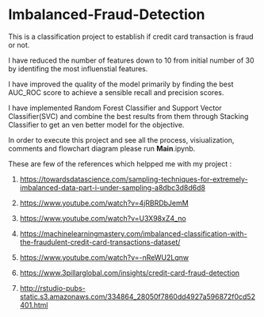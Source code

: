 # Imbalanced-Fraud-Detection

This is a classification project to establish if credit card transaction is fraud or not.

I have reduced the number of features down to 10 from initial number of 30 by identifing the most influenstial features.

I have improved the quality of the model primarily by finding the best AUC_ROC score to achieve a sensible recall and precision scores.

I have implemented Random Forest Classifier and Support Vector Classifier(SVC) and combine the best results from them through Stacking Classifier to get an ven better model for the objective.

In order to execute this project and see all the process, visiualization, comments and flowchart diagram please run __Main__.ipynb.

These are few of the references which helpped me with my project :

1. https://towardsdatascience.com/sampling-techniques-for-extremely-imbalanced-data-part-i-under-sampling-a8dbc3d8d6d8

2. https://www.youtube.com/watch?v=4jRBRDbJemM

3. https://www.youtube.com/watch?v=U3X98xZ4_no

4. https://machinelearningmastery.com/imbalanced-classification-with-the-fraudulent-credit-card-transactions-dataset/

5. https://www.youtube.com/watch?v=-nReWU2Lqnw

6. https://www.3pillarglobal.com/insights/credit-card-fraud-detection

7. http://rstudio-pubs-static.s3.amazonaws.com/334864_28050f7860dd4927a596872f0cd52401.html



